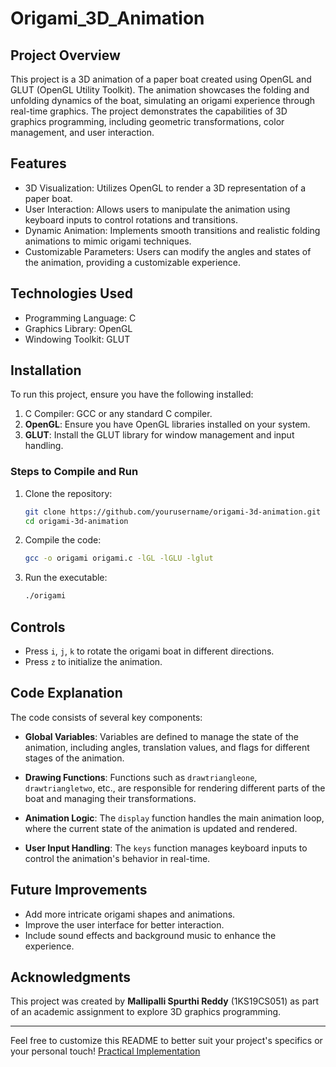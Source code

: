 # Origami_3D_Animation

## Project Overview

This project is a 3D animation of a paper boat created using OpenGL and GLUT (OpenGL Utility Toolkit). The animation showcases the folding and unfolding dynamics of the boat, simulating an origami experience through real-time graphics. The project demonstrates the capabilities of 3D graphics programming, including geometric transformations, color management, and user interaction.

## Features

- 3D Visualization: Utilizes OpenGL to render a 3D representation of a paper boat.
- User Interaction: Allows users to manipulate the animation using keyboard inputs to control rotations and transitions.
- Dynamic Animation: Implements smooth transitions and realistic folding animations to mimic origami techniques.
- Customizable Parameters: Users can modify the angles and states of the animation, providing a customizable experience.

## Technologies Used

- Programming Language: C
- Graphics Library: OpenGL
- Windowing Toolkit: GLUT

## Installation

To run this project, ensure you have the following installed:

1. C Compiler: GCC or any standard C compiler.
2. **OpenGL**: Ensure you have OpenGL libraries installed on your system.
3. **GLUT**: Install the GLUT library for window management and input handling.

### Steps to Compile and Run

1. Clone the repository:
   ```bash
   git clone https://github.com/yourusername/origami-3d-animation.git
   cd origami-3d-animation
   ```

2. Compile the code:
   ```bash
   gcc -o origami origami.c -lGL -lGLU -lglut
   ```

3. Run the executable:
   ```bash
   ./origami
   ```

## Controls

- Press `i`, `j`, `k` to rotate the origami boat in different directions.
- Press `z` to initialize the animation.

## Code Explanation

The code consists of several key components:

- **Global Variables**: Variables are defined to manage the state of the animation, including angles, translation values, and flags for different stages of the animation.

- **Drawing Functions**: Functions such as `drawtriangleone`, `drawtriangletwo`, etc., are responsible for rendering different parts of the boat and managing their transformations.

- **Animation Logic**: The `display` function handles the main animation loop, where the current state of the animation is updated and rendered.

- **User Input Handling**: The `keys` function manages keyboard inputs to control the animation's behavior in real-time.

## Future Improvements

- Add more intricate origami shapes and animations.
- Improve the user interface for better interaction.
- Include sound effects and background music to enhance the experience.

## Acknowledgments

This project was created by **Mallipalli Spurthi Reddy** (1KS19CS051) as part of an academic assignment to explore 3D graphics programming.

---

Feel free to customize this README to better suit your project's specifics or your personal touch!
[Practical Implementation](https://github.com/user-attachments/assets/4bbff6c7-bc3b-4bf6-b281-e66299f63959)
